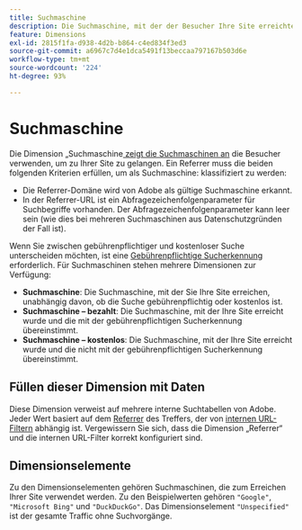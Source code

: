 ```yaml
---
title: Suchmaschine
description: Die Suchmaschine, mit der der Besucher Ihre Site erreichte.
feature: Dimensions
exl-id: 2815f1fa-d938-4d2b-b864-c4ed834f3ed3
source-git-commit: a6967c7d4e1dca5491f13beccaa797167b503d6e
workflow-type: tm+mt
source-wordcount: '224'
ht-degree: 93%

---
```


# Suchmaschine

Die Dimension „Suchmaschine[&#x200B; zeigt die Suchmaschinen an](overview.md) die Besucher verwenden, um zu Ihrer Site zu gelangen. Ein Referrer muss die beiden folgenden Kriterien erfüllen, um als Suchmaschine: klassifiziert zu werden:

* Die Referrer-Domäne wird von Adobe als gültige Suchmaschine erkannt.
* In der Referrer-URL ist ein Abfragezeichenfolgenparameter für Suchbegriffe vorhanden. Der Abfragezeichenfolgenparameter kann leer sein (wie dies bei mehreren Suchmaschinen aus Datenschutzgründen der Fall ist).

Wenn Sie zwischen gebührenpflichtiger und kostenloser Suche unterscheiden möchten, ist eine [Gebührenpflichtige Sucherkennung](/help/admin/tools/manage-rs/edit-settings/general/paid-search-detection/paid-search-detection.md) erforderlich. Für Suchmaschinen stehen mehrere Dimensionen zur Verfügung:

* **Suchmaschine**: Die Suchmaschine, mit der Sie Ihre Site erreichen, unabhängig davon, ob die Suche gebührenpflichtig oder kostenlos ist.
* **Suchmaschine – bezahlt**: Die Suchmaschine, mit der Ihre Site erreicht wurde und die mit der gebührenpflichtigen Sucherkennung übereinstimmt.
* **Suchmaschine – kostenlos**: Die Suchmaschine, mit der Ihre Site erreicht wurde und die nicht mit der gebührenpflichtigen Sucherkennung übereinstimmt.

## Füllen dieser Dimension mit Daten

Diese Dimension verweist auf mehrere interne Suchtabellen von Adobe. Jeder Wert basiert auf dem [Referrer](referrer.md) des Treffers, der von [internen URL-Filtern](/help/admin/tools/manage-rs/edit-settings/general/internal-url-filter-admin.md) abhängig ist. Vergewissern Sie sich, dass die Dimension „Referrer“ und die internen URL-Filter korrekt konfiguriert sind.

## Dimensionselemente

Zu den Dimensionselementen gehören Suchmaschinen, die zum Erreichen Ihrer Site verwendet werden. Zu den Beispielwerten gehören `"Google"`, `"Microsoft Bing"` und `"DuckDuckGo"`. Das Dimensionselement `"Unspecified"` ist der gesamte Traffic ohne Suchvorgänge.
